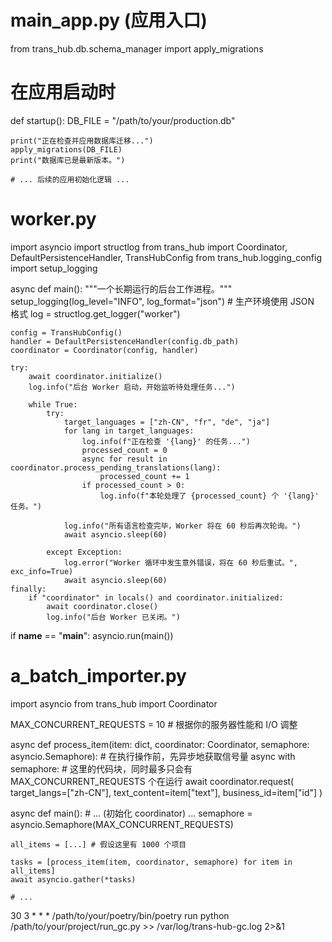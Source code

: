 # main_app.py (应用入口)
from trans_hub.db.schema_manager import apply_migrations

# 在应用启动时
def startup():
    DB_FILE = "/path/to/your/production.db"

    print("正在检查并应用数据库迁移...")
    apply_migrations(DB_FILE)
    print("数据库已是最新版本。")

    # ... 后续的应用初始化逻辑 ...


# worker.py
import asyncio
import structlog
from trans_hub import Coordinator, DefaultPersistenceHandler, TransHubConfig
from trans_hub.logging_config import setup_logging

async def main():
    """一个长期运行的后台工作进程。"""
    setup_logging(log_level="INFO", log_format="json") # 生产环境使用 JSON 格式
    log = structlog.get_logger("worker")

    config = TransHubConfig()
    handler = DefaultPersistenceHandler(config.db_path)
    coordinator = Coordinator(config, handler)

    try:
        await coordinator.initialize()
        log.info("后台 Worker 启动，开始监听待处理任务...")

        while True:
            try:
                target_languages = ["zh-CN", "fr", "de", "ja"]
                for lang in target_languages:
                    log.info(f"正在检查 '{lang}' 的任务...")
                    processed_count = 0
                    async for result in coordinator.process_pending_translations(lang):
                        processed_count += 1
                    if processed_count > 0:
                        log.info(f"本轮处理了 {processed_count} 个 '{lang}' 任务。")

                log.info("所有语言检查完毕，Worker 将在 60 秒后再次轮询。")
                await asyncio.sleep(60)

            except Exception:
                log.error("Worker 循环中发生意外错误，将在 60 秒后重试。", exc_info=True)
                await asyncio.sleep(60)
    finally:
        if "coordinator" in locals() and coordinator.initialized:
            await coordinator.close()
            log.info("后台 Worker 已关闭。")

if __name__ == "__main__":
    asyncio.run(main())


# a_batch_importer.py
import asyncio
from trans_hub import Coordinator

MAX_CONCURRENT_REQUESTS = 10 # 根据你的服务器性能和 I/O 调整

async def process_item(item: dict, coordinator: Coordinator, semaphore: asyncio.Semaphore):
    # 在执行操作前，先异步地获取信号量
    async with semaphore:
        # 这里的代码块，同时最多只会有 MAX_CONCURRENT_REQUESTS 个在运行
        await coordinator.request(
            target_langs=["zh-CN"],
            text_content=item["text"],
            business_id=item["id"]
        )

async def main():
    # ... (初始化 coordinator) ...
    semaphore = asyncio.Semaphore(MAX_CONCURRENT_REQUESTS)

    all_items = [...] # 假设这里有 1000 个项目

    tasks = [process_item(item, coordinator, semaphore) for item in all_items]
    await asyncio.gather(*tasks)

    # ...


30 3 * * * /path/to/your/poetry/bin/poetry run python /path/to/your/project/run_gc.py >> /var/log/trans-hub-gc.log 2>&1

